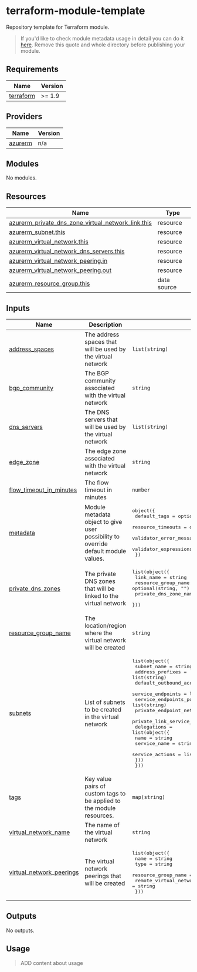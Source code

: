 # terraform-module-template

Repository template for Terraform module.

> If you'd like to check module metadata usage in detail you can do it [here](./examples-module-metadata/README.md). Remove this quote and whole directory before publishing your module.

<!-- BEGIN_TF_DOCS -->
## Requirements

| Name | Version |
|------|---------|
| <a name="requirement_terraform"></a> [terraform](#requirement\_terraform) | >= 1.9 |

## Providers

| Name | Version |
|------|---------|
| <a name="provider_azurerm"></a> [azurerm](#provider\_azurerm) | n/a |

## Modules

No modules.

## Resources

| Name | Type |
|------|------|
| [azurerm_private_dns_zone_virtual_network_link.this](https://registry.terraform.io/providers/hashicorp/azurerm/latest/docs/resources/private_dns_zone_virtual_network_link) | resource |
| [azurerm_subnet.this](https://registry.terraform.io/providers/hashicorp/azurerm/latest/docs/resources/subnet) | resource |
| [azurerm_virtual_network.this](https://registry.terraform.io/providers/hashicorp/azurerm/latest/docs/resources/virtual_network) | resource |
| [azurerm_virtual_network_dns_servers.this](https://registry.terraform.io/providers/hashicorp/azurerm/latest/docs/resources/virtual_network_dns_servers) | resource |
| [azurerm_virtual_network_peering.in](https://registry.terraform.io/providers/hashicorp/azurerm/latest/docs/resources/virtual_network_peering) | resource |
| [azurerm_virtual_network_peering.out](https://registry.terraform.io/providers/hashicorp/azurerm/latest/docs/resources/virtual_network_peering) | resource |
| [azurerm_resource_group.this](https://registry.terraform.io/providers/hashicorp/azurerm/latest/docs/data-sources/resource_group) | data source |

## Inputs

| Name | Description | Type | Default | Required |
|------|-------------|------|---------|:--------:|
| <a name="input_address_spaces"></a> [address\_spaces](#input\_address\_spaces) | The address spaces that will be used by the virtual network | `list(string)` | n/a | yes |
| <a name="input_bgp_community"></a> [bgp\_community](#input\_bgp\_community) | The BGP community associated with the virtual network | `string` | `""` | no |
| <a name="input_dns_servers"></a> [dns\_servers](#input\_dns\_servers) | The DNS servers that will be used by the virtual network | `list(string)` | `[]` | no |
| <a name="input_edge_zone"></a> [edge\_zone](#input\_edge\_zone) | The edge zone associated with the virtual network | `string` | `""` | no |
| <a name="input_flow_timeout_in_minutes"></a> [flow\_timeout\_in\_minutes](#input\_flow\_timeout\_in\_minutes) | The flow timeout in minutes | `number` | `30` | no |
| <a name="input_metadata"></a> [metadata](#input\_metadata) | Module metadata object to give user possibility to override default module values. | <pre>object({<br>    default_tags             = optional(map(string), {})<br>    resource_timeouts        = optional(map(map(string)), {})<br>    validator_error_messages = optional(map(string), {})<br>    validator_expressions    = optional(map(string), {})<br>  })</pre> | `{}` | no |
| <a name="input_private_dns_zones"></a> [private\_dns\_zones](#input\_private\_dns\_zones) | The private DNS zones that will be linked to the virtual network | <pre>list(object({<br>    link_name             = string<br>    resource_group_name   = optional(string, "")<br>    private_dns_zone_name = string<br>  }))</pre> | `[]` | no |
| <a name="input_resource_group_name"></a> [resource\_group\_name](#input\_resource\_group\_name) | The location/region where the virtual network will be created | `string` | n/a | yes |
| <a name="input_subnets"></a> [subnets](#input\_subnets) | List of subnets to be created in the virtual network | <pre>list(object({<br>    subnet_name                                   = string<br>    address_prefixes                              = list(string)<br>    default_outbound_access_enabled               = bool<br>    service_endpoints                             = list(string)<br>    service_endpoints_policy_ids                  = list(string)<br>    private_endpoint_network_policies             = string<br>    private_link_service_network_policies_enabled = bool<br>    delegations = list(object({<br>      name            = string<br>      service_name    = string<br>      service_actions = list(string)<br>    }))<br>  }))</pre> | `[]` | no |
| <a name="input_tags"></a> [tags](#input\_tags) | Key value pairs of custom tags to be applied to the module resources. | `map(string)` | `{}` | no |
| <a name="input_virtual_network_name"></a> [virtual\_network\_name](#input\_virtual\_network\_name) | The name of the virtual network | `string` | n/a | yes |
| <a name="input_virtual_network_peerings"></a> [virtual\_network\_peerings](#input\_virtual\_network\_peerings) | The virtual network peerings that will be created | <pre>list(object({<br>    name                      = string<br>    type                      = string<br>    resource_group_name       = optional(string, "")<br>    remote_virtual_network_id = string<br>  }))</pre> | `[]` | no |

## Outputs

No outputs.
<!-- END_TF_DOCS -->

## Usage

> ADD content about usage